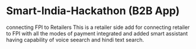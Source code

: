 # Smart-India-Hackathon (B2B App)
connecting FPI to Retailers
This is a retailer side add for connecting retailer to FPI with all the modes of payment integrated and added smart assistant having capability of voice seearch and hindi text search.
